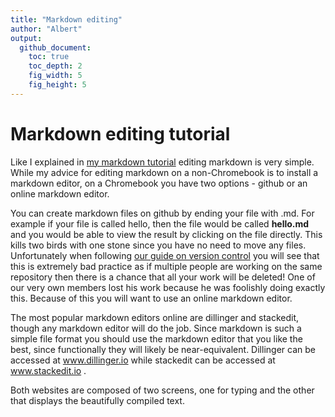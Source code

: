 ```yaml
---
title: "Markdown editing"
author: "Albert"
output:
  github_document:
    toc: true
    toc_depth: 2
    fig_width: 5
    fig_height: 5
---
```


# Markdown editing tutorial

Like I explained in [my markdown tutorial]() editing markdown is very simple. While my advice for editing markdown on a non-Chromebook is to install a markdown editor, on a Chromebook you have two options - github or an online markdown editor.

You can create markdown files on github by ending your file with .md. For example if your file is called hello, then the file would be called **hello.md** and you would be able to view the result by clicking on the file directly. This kills two birds with one stone since you have no need to move any files. Unfortunately when following [our guide on version control]() you will see that this is extremely bad practice as if multiple people are working on the same repository then there is a chance that all your work will be deleted! One of our very own members lost his work because he was foolishly doing exactly this. Because of this you will want to use an online markdown editor.

The most popular markdown editors online are dillinger and stackedit, though any markdown editor will do the job. Since markdown is such a simple file format you should use the markdown editor that you like the best, since functionally they will likely be near-equivalent. Dillinger can be accessed at www.dillinger.io while stackedit can be accessed at www.stackedit.io .

Both websites are composed of two screens, one for typing and the other that displays the beautifully compiled text.

